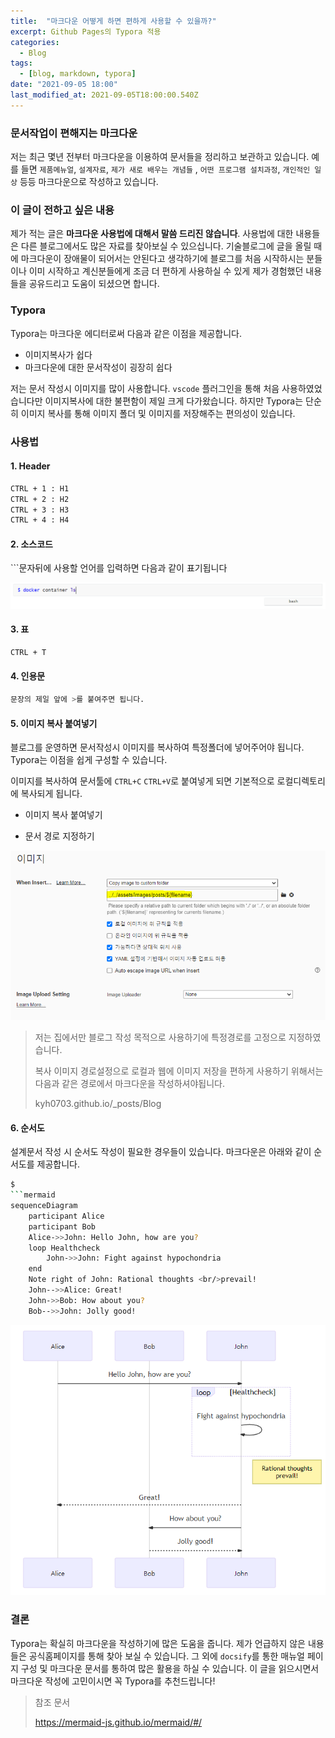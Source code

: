 ```yaml
---
title:  "마크다운 어떻게 하면 편하게 사용할 수 있을까?"
excerpt: Github Pages의 Typora 적용
categories:
  - Blog
tags:
  - [blog, markdown, typora]
date: "2021-09-05 18:00"
last_modified_at: 2021-09-05T18:00:00.540Z
---
```


### 문서작업이 편해지는 마크다운

저는 최근 몇년 전부터 마크다운을 이용하여 문서들을 정리하고 보관하고 있습니다. 예를 들면 ``제품메뉴얼``, ``설계자료``, ``제가 새로 배우는 개념들`` , ``어떤 프로그램 설치과정``,  ``개인적인 일상`` 등등 마크다운으로 작성하고 있습니다.

### 이 글이 전하고 싶은 내용

제가 적는 글은 **마크다운 사용법에 대해서 말씀 드리진 않습니다**. 사용법에 대한 내용들은 다른 블로그에서도 많은 자료를 찾아보실 수 있으십니다. 기술블로그에 글을 올릴 때에 마크다운이 장애물이 되어서는 안된다고 생각하기에 블로그를 처음 시작하시는 분들이나 이미 시작하고 계신분들에게 조금 더 편하게 사용하실 수 있게 제가 경험했던 내용들을 공유드리고 도움이 되셨으면 합니다.

### Typora

 Typora는 마크다운 에디터로써 다음과 같은 이점을 제공합니다.

* 이미지복사가 쉽다
* 마크다운에 대한 문서작성이 굉장히 쉽다

저는 문서 작성시 이미지를 많이 사용합니다. ``vscode`` 플러그인을 통해 처음 사용하였었습니다만 이미지복사에 대한 불편함이 제일 크게 다가왔습니다. 하지만 Typora는 단순히 이미지 복사를 통해 이미지 폴더 및 이미지를 저장해주는 편의성이 있습니다.

### 사용법

#### 1. Header

```bash
CTRL + 1 : H1
CTRL + 2 : H2
CTRL + 3 : H3
CTRL + 4 : H4
```

#### 2. 소스코드

\`\`\`문자뒤에 사용할 언어를 입력하면 다음과 같이 표기됩니다

![image-20210905230005400](../../../assets/images/posts/2021-09-05-post-markdown-tool/image-20210905230005400.png)

#### 3. 표

```bash
CTRL + T
```

#### 4. 인용문

```bash
문장의 제일 앞에 >를 붙여주면 됩니다.
```

#### 5. 이미지 복사 붙여넣기

블로그를 운영하면 문서작성시 이미지를 복사하여 특정폴더에 넣어주어야 됩니다. Typora는 이점을 쉽게 구성할 수 있습니다.

이미지를 복사하여 문서툴에 ``CTRL+C`` ``CTRL+V``로 붙여넣게 되면 기본적으로 로컬디렉토리에 복사되게 됩니다.

* 이미지 복사 붙여넣기

* 문서 경로 지정하기

![image-20210905230113785](../../../assets/images/posts/2021-09-05-post-markdown-tool/image-20210905230113785.png)

>  저는 집에서만 블로그 작성 목적으로 사용하기에 특정경로를 고정으로 지정하였습니다.
>
>  복사 이미지 경로설정으로 로컬과 웹에 이미지 저장을 편하게 사용하기 위해서는 다음과 같은 경로에서 마크다운을 작성하셔야됩니다.
>
>  kyh0703.github.io/_posts/Blog



#### 6. 순서도

설계문서 작성 시 순서도 작성이 필요한 경우들이 있습니다. 마크다운은 아래와 같이 순서도를 제공합니다.

```bash
$
```mermaid
sequenceDiagram
    participant Alice
    participant Bob
    Alice->>John: Hello John, how are you?
    loop Healthcheck
        John->>John: Fight against hypochondria
    end
    Note right of John: Rational thoughts <br/>prevail!
    John-->>Alice: Great!
    John->>Bob: How about you?
    Bob-->>John: Jolly good!
```

![image-20210906224251733](../../../assets/images/posts/2021-09-05-post-markdown-tool/image-20210906224251733.png)



### 결론

Typora는 확실히 마크다운을 작성하기에 많은 도움을 줍니다. 제가 언급하지 않은 내용들은 공식홈페이지를 통해 찾아 보실 수 있습니다. 그 외에 ``docsify``를 통한 매뉴얼 페이지 구성 및 마크다운 문서를 통하여 많은 활용을 하실 수 있습니다. 이 글을 읽으시면서 마크다운 작성에 고민이시면 꼭 Typora를 추천드립니다!



> 참조 문서
>
> https://mermaid-js.github.io/mermaid/#/
